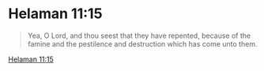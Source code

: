 # Helaman 11:15

> Yea, O Lord, and thou seest that they have repented, because of the famine and the pestilence and destruction which has come unto them.

[Helaman 11:15](https://www.churchofjesuschrist.org/study/scriptures/bofm/hel/11?lang=eng&id=p15#p15)


